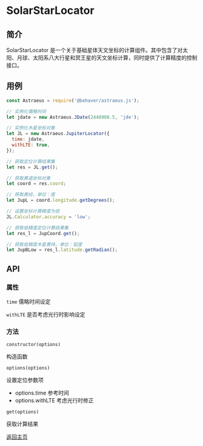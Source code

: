 # SolarStarLocator

## 简介

SolarStarLocator 是一个关于基础星体天文坐标的计算组件。其中包含了对太阳、月球、太阳系八大行星和冥王星的天文坐标计算，同时提供了计算精度的控制接口。

## 用例

```js
const Astraeus = require('@behaver/astraeus.js');

// 实例化儒略时间
let jdate = new Astraeus.JDate(2448908.5, 'jde');

// 实例化木星坐标对象
let JL = new Astraeus.JupiterLocator({
  time: jdate,
  withLTE: true,
});

// 获取定位计算结果集
let res = JL.get();

// 获取黄道坐标对象
let coord = res.coord;

// 获取黄经，单位：度
let JupL = coord.longitude.getDegrees();

// 设置坐标计算精度为低
JL.Calculator.accuracy = 'low';

// 获取低精度定位计算结果集
let res_l = JupCoord.get();

// 获取低精度木星黄纬，单位：弧度
let JupBLow = res_l.latitude.getRadian();
```

## API

### 属性

`time` 儒略时间设定

`withLTE` 是否考虑光行时影响设定

### 方法

`constructor(options)`

构造函数

`options(options)`

设置定位参数项

* options.time 参考时间
* options.withLTE 考虑光行时修正

`get(options)`

获取计算结果

[返回主页](../../readme.md)
